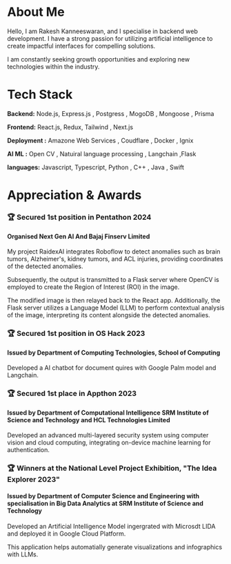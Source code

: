 
# About Me

Hello, I am Rakesh Kanneeswaran, and I specialise in backend web development. I have a strong passion for utilizing artificial intelligence to create impactful interfaces for compelling solutions. 

I am constantly seeking growth opportunities and exploring new technologies within the industry.





# Tech Stack

**Backend:** Node.js, Express.js , Postgress , MogoDB , Mongoose , Prisma

**Frontend:** React.js, Redux, Tailwind , Next.js

**Deployment :** Amazone Web Services , Coudflare , Docker , Ignix

**AI ML :** Open CV , Natuiral language processing , Langchain ,Flask

**languages:** Javascript, Typescript, Python , C++ , Java , Swift 








# Appreciation & Awards



### 🏆 Secured 1st position in Pentathon 2024

####  Organised Next Gen AI And Bajaj Finserv Limited 
My project RaidexAI integrates Roboflow to detect anomalies such as brain tumors, Alzheimer's, kidney tumors, and ACL injuries, providing coordinates of the detected anomalies.

Subsequently, the output is transmitted to a Flask server where OpenCV is employed to create the Region of Interest (ROI) in the image.

The modified image is then relayed back to the React app. Additionally, the Flask server utilizes a Language Model (LLM) to perform contextual analysis of the image, interpreting its content alongside the detected anomalies.

  ### 🏆 Secured 1st position in OS Hack 2023

####  Issued by Department of Computing Technologies, School of Computing

Developed a AI chatbot for document quires with Google Palm model and Langchain.


 ### 🏆 Secured 1st place in Appthon 2023 


 #### Issued by Department of Computational Intelligence SRM Institute of Science and Technology and HCL Technologies Limited 

Developed an advanced multi-layered security system using computer vision and cloud computing, integrating on-device machine learning for authentication.

### 🏆 Winners at the National Level Project Exhibition, "The Idea Explorer 2023"

####  Issued by Department of Computer Science and Engineering with specialisation in Big Data Analytics at SRM Institute of Science and Technology

Developed an Artificial Intelligence Model ingergrated with Microsdt LIDA and deployed it in Google Cloud Platform. 

This application helps automatially generate visualizations and infographics with LLMs.



